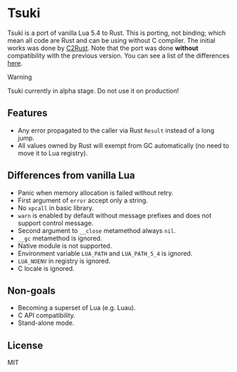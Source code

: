 # Tsuki

Tsuki is a port of vanilla Lua 5.4 to Rust. This is porting, not binding; which mean all code are Rust and can be using without C compiler. The initial works was done by [C2Rust](https://github.com/immunant/c2rust). Note that the port was done **without** compatibility with the previous version. You can see a list of the differences [here](https://www.lua.org/manual/5.4/manual.html#8).

> [!WARNING]
> Tsuki currently in alpha stage. Do not use it on production!

## Features

- Any error propagated to the caller via Rust `Result` instead of a long jump.
- All values owned by Rust will exempt from GC automatically (no need to move it to Lua registry).

## Differences from vanilla Lua

- Panic when memory allocation is failed without retry.
- First argument of `error` accept only a string.
- No `xpcall` in basic library.
- `warn` is enabled by default without message prefixes and does not support control message.
- Second argument to `__close` metamethod always `nil`.
- `__gc` metamethod is ignored.
- Native module is not supported.
- Environment variable `LUA_PATH` and `LUA_PATH_5_4` is ignored.
- `LUA_NOENV` in registry is ignored.
- C locale is ignored.

## Non-goals

- Becoming a superset of Lua (e.g. Luau).
- C API compatibility.
- Stand-alone mode.

## License

MIT
